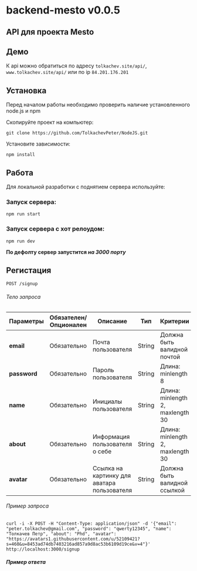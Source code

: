 # backend-mesto v0.0.5

## API для проекта Mesto 


## Демо

К api можно обратиться по адресу `tolkachev.site/api/`, `www.tolkachev.site/api/` или по ip `84.201.176.201`

## Установка

Перед началом работы необходимо проверить наличие установленного node.js и npm

Скопируйте проект на компьютер:

```
git clone https://github.com/TolkachevPeter/NodeJS.git
```

Установите зависимости:

```
npm install
```

## Работа

Для локальной разработки с поднятием сервера используйте:

### Запуск сервера:

```
npm run start
```

### Запуск сервера с хот релоудом:

```
npm run dev
```

**По дефолту сервер запустится _на 3000 порту_**

## Регистация

`POST /signup`

###### Тело запроса

| Параметры | Обязателен/Опционален | Описание | Тип | Критерии |
| ------------- | ------------- | ------------- | ------------- | ------------- |
| **email** | Обязательно | Почта пользователя | String | Должна быть валидной почтой | 
| **password** | Обязательно | Пароль пользователя | String | Длина: minlength 8 |
| **name** | Обязательно | Инициалы пользователя | String | Длина: minlength 2, maxlength 30 | 
| **about** | Обязательно | Информация пользователя о себе | String | Длина: minlength 2, maxlength 30 | 
| **avatar** | Обязательно | Ссылка на картинку для аватара пользователя | String | Должна быть валидной ссылкой | 

###### Пример запроса

`curl -i -X POST -H "Content-Type: application/json" -d '{"email": "peter.tolkachev@gmail.com", "password": "qwerty12345", "name": "Толкачев Петр", "about": "Phd", "avatar": "https://avatars1.githubusercontent.com/u/52109421?s=460&u=8453ad74db7403216ad857a9d8ac53b6109d19ce&v=4"}' http://localhost:3000/signup`

##### Пример ответа
